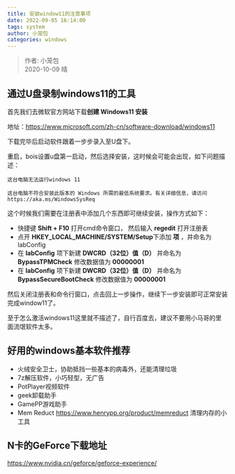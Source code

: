 ```yaml
---
title: 安装window11的注意事项
date: 2022-09-05 16:14:00
tags: system
author: 小笼包
categories: windows
---
```


> 作者: 小笼包  
> 2020-10-09 晴

## 通过U盘录制windows11的工具

首先我们去微软官方网站下载**创建 Windows11 安装**  

地址：<https://www.microsoft.com/zh-cn/software-download/windows11>  

下载完毕后启动软件跟着一步步录入至U盘下。

重启，bois设置u盘第一启动，然后选择安装，这时候会可能会出现，如下问题描述：

<!-- more -->

``` shell
这台电脑无法运行windows 11

这台电脑不符合安装此版本的 Windows 所需的最低系统要求。有关详细信息，请访问https://aka.ms/WindowsSysReq
```

这个时候我们需要在注册表中添加几个东西即可继续安装，操作方式如下：

- 快捷键 **Shift + F10** 打开cmd命令窗口， 然后输入 **regedit** 打开注册表
- 点开 **HKEY_LOCAL_MACHINE/SYSTEM/Setup**下添加 **项** ，并命名为labConfig
- 在 **labConfig** 项下新建 **DWCRD（32位）值（D）** 并命名为**BypassTPMCheck** 修改数据值为 **00000001**
- 在 **labConfig** 项下新建 **DWCRD（32位）值（D）** 并命名为**BypassSecureBootCheck** 修改数据值为 **00000001**

然后关闭注册表和命令行窗口，点击回上一步操作，继续下一步安装即可正常安装完成window11了。

至于怎么激活windows11这里就不描述了，自行百度去，建议不要用小马哥的里面流氓软件太多。

## 好用的windows基本软件推荐

- 火绒安全卫士，协助抵挡一些基本的病毒外，还能清理垃圾
- 7z解压软件，小巧轻型，无广告
- PotPlayer视频软件
- geek卸载助手
- GamePP游戏助手
- Mem Reduct <https://www.henrypp.org/product/memreduct> 清理内存的小工具

## N卡的GeForce下载地址

<https://www.nvidia.cn/geforce/geforce-experience/>
